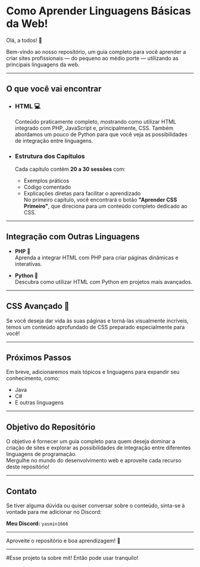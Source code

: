 # Como Aprender Linguagens Básicas da Web!

Olá, a todos! :wave:

Bem-vindo ao nosso repositório, um guia completo para você aprender a criar sites profissionais — do pequeno ao médio porte — utilizando as principais linguagens da web.

---------------------------------------------------------------------------------------------------------------------------------

## O que você vai encontrar

- ### HTML :computer:
  Conteúdo praticamente completo, mostrando como utilizar HTML integrado com PHP, JavaScript e, principalmente, CSS. Também abordamos um pouco de Python para que você veja as possibilidades de integração entre linguagens.

- ### Estrutura dos Capítulos
  Cada capítulo contém **20 a 30 sessões** com:
  - Exemplos práticos
  - Código comentado
  - Explicações diretas para facilitar o aprendizado  
  No primeiro capítulo, você encontrará o botão **"Aprender CSS Primeiro"**, que direciona para um conteúdo completo dedicado ao CSS.

---------------------------------------------------------------------------------------------------------------------------------

## Integração com Outras Linguagens

- **PHP :elephant:**  
  Aprenda a integrar HTML com PHP para criar páginas dinâmicas e interativas.

- **Python :snake:**  
  Descubra como utilizar HTML com Python em projetos mais avançados.

---------------------------------------------------------------------------------------------------------------------------------

## CSS Avançado :art:

Se você deseja dar vida às suas páginas e torná-las visualmente incríveis, temos um conteúdo aprofundado de CSS preparado especialmente para você!

---------------------------------------------------------------------------------------------------------------------------------

## Próximos Passos

Em breve, adicionaremos mais tópicos e linguagens para expandir seu conhecimento, como:
- Java
- C#
- E outras linguagens

---------------------------------------------------------------------------------------------------------------------------------

## Objetivo do Repositório

O objetivo é fornecer um guia completo para quem deseja dominar a criação de sites e explorar as possibilidades de integração entre diferentes linguagens de programação.  
Mergulhe no mundo do desenvolvimento web e aproveite cada recurso deste repositório!

---------------------------------------------------------------------------------------------------------------------------------

## Contato

Se tiver alguma dúvida ou quiser conversar sobre o conteúdo, sinta-se à vontade para me adicionar no Discord:

**Meu Discord:** `yasmin1666`

---------------------------------------------------------------------------------------------------------------------------------

Aproveite o repositório e boa aprendizagem! :rocket:

---------------------------------------------------------------------------------------------------------------------------------

#Esse projeto ta sobre mit! Então pode usar tranquilo!
